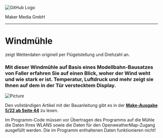 ![GitHub Logo](http://www.heise.de/make/icons/make_logo.png)

Maker Media GmbH
*** 

# Windmühle
zeigt Wetterdaten originell per Flügelstellung und Drehzahl an.

### Mit dieser Windmühle auf Basis eines Modellbahn-Bausatzes von Faller erfahren Sie auf einen Blick, woher der Wind weht und wie stark er ist. Temperatur, Luftdruck und mehr zeigt sie Ihnen  auf dem in der Tür verstecktem Display.

![Picture](https://github.com/MakeMagazinDE/Windmuehle/blob/main/Aufmacher_github.jpg) 

Den vollständigen Artikel mit der Bauanleitung gibt es in der **[Make-Ausgabe 5/22 ab Seite 44](https://www.heise.de/select/make/2022/5/2221507124782634481)** zu lesen. 

Im Programm-Code müssen vor Übertragen des Programms auf die Mühle die Daten Ihres WLANS sowie die Daten für den OpenweatherMap-Zugang ausgefüllt werden. Die im Programm enthaltenen Daten funktionieren nicht!
